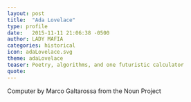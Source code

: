 ```yaml
---
layout: post
title:  "Ada Lovelace"
type: profile
date:   2015-11-11 21:06:38 -0500
author: LADY MAFIA
categories: historical
icon: adaLovelace.svg
theme: adaLovelace
teaser: Poetry, algorithms, and one futuristic calculator
quote:
---
```

Computer by Marco Galtarossa from the Noun Project
